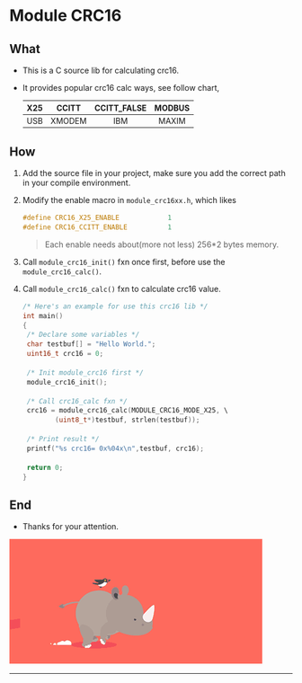 # Module CRC16

## What

- This is a C source lib for calculating crc16.

- It provides popular crc16 calc ways,  see follow chart,

  | X25  | CCITT  | CCITT_FALSE | MODBUS |
  | :--: | :----: | :---------: | :----: |
  | USB  | XMODEM |     IBM     | MAXIM  |

  

## How

1.  Add the source file in your project, make sure you add the correct path in your compile environment.

2. Modify the enable macro in `module_crc16xx.h`, which likes

   ```c
   #define CRC16_X25_ENABLE            1
   #define CRC16_CCITT_ENABLE          1
   ```

   > Each enable needs about(more not less) 256*2 			bytes memory. 

3.  Call  `module_crc16_init()` fxn once first, before use the  `module_crc16_calc()`.

4. Call  `module_crc16_calc()` fxn to calculate crc16 value.

   ```C
   /* Here's an example for use this crc16 lib */
   int main() 
   {
   	/* Declare some variables */
   	char testbuf[] = "Hello World.";
   	uint16_t crc16 = 0;
   	
   	/* Init module_crc16 first */
   	module_crc16_init();
   	
   	/* Call crc16_calc fxn */
   	crc16 = module_crc16_calc(MODULE_CRC16_MODE_X25, \
           (uint8_t*)testbuf, strlen(testbuf));
   	
   	/* Print result */
   	printf("%s crc16= 0x%04x\n",testbuf, crc16);
   		
   	return 0;
   }
   ```

## End

- Thanks for your attention.

![](images/appendix.gif)

---









